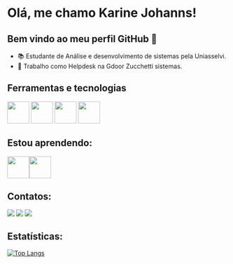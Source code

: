 # Olá, me chamo Karine Johanns! 
## Bem vindo ao meu perfil GitHub 👋

- 📚 Estudante de Análise e desenvolvimento de sistemas pela Uniasselvi.
- 🏢 Trabalho como Helpdesk na Gdoor Zucchetti sistemas.

## Ferramentas e tecnologias

<img src="https://cdn.jsdelivr.net/gh/devicons/devicon/icons/html5/html5-plain-wordmark.svg"  width="50" height="50"/> <img src="https://cdn.jsdelivr.net/gh/devicons/devicon/icons/css3/css3-plain-wordmark.svg" width="50" height="50"/> <img src="https://cdn.jsdelivr.net/gh/devicons/devicon/icons/javascript/javascript-original.svg" width="50" height="50"/> <img src="https://cdn.jsdelivr.net/gh/devicons/devicon/icons/git/git-plain.svg" width="50" height="50"/>

## Estou aprendendo:

<img src="https://cdn.jsdelivr.net/gh/devicons/devicon/icons/php/php-original.svg" width="50" height="50"/><img src="https://cdn.jsdelivr.net/gh/devicons/devicon/icons/python/python-original-wordmark.svg" width="50" height="50" />
          
## Contatos:

<div>
<a href="https://www.instagram.com/karinejohanns/" target="_blank"><img src="https://img.shields.io/badge/-Instagram-%23E4405F?style=for-the-badge&logo=instagram&logoColor=white" target="_blank"></a>
<a href = "mailto:karinejohanns@gmail.com"><img src="https://img.shields.io/badge/Gmail-D14836?style=for-the-badge&logo=gmail&logoColor=white" target="_blank"></a>
<a href="https://www.linkedin.com/in/karinejohanns/" target="_blank"><img src="https://img.shields.io/badge/-LinkedIn-%230077B5?style=for-the-badge&logo=linkedin&logoColor=white" target="_blank"></a>   
</div>


## Estatísticas:

[![Top Langs](https://github-readme-stats.vercel.app/api/top-langs/?username=KarineJohanns&layout=compact&theme=vision-friendly-dark)](https://github.com/anuraghazra/github-readme-stats)
